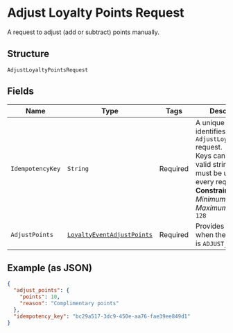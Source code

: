
# Adjust Loyalty Points Request

A request to adjust (add or subtract) points manually.

## Structure

`AdjustLoyaltyPointsRequest`

## Fields

| Name | Type | Tags | Description | Getter |
|  --- | --- | --- | --- | --- |
| `IdempotencyKey` | `String` | Required | A unique string that identifies this `AdjustLoyaltyPoints` request.<br>Keys can be any valid string, but must be unique for every request.<br>**Constraints**: *Minimum Length*: `1`, *Maximum Length*: `128` | String getIdempotencyKey() |
| `AdjustPoints` | [`LoyaltyEventAdjustPoints`](/doc/models/loyalty-event-adjust-points.md) | Required | Provides metadata when the event `type` is `ADJUST_POINTS`. | LoyaltyEventAdjustPoints getAdjustPoints() |

## Example (as JSON)

```json
{
  "adjust_points": {
    "points": 10,
    "reason": "Complimentary points"
  },
  "idempotency_key": "bc29a517-3dc9-450e-aa76-fae39ee849d1"
}
```

